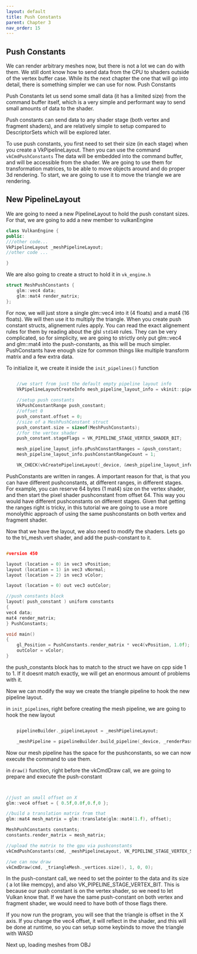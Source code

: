```yaml
---
layout: default
title: Push Constants
parent: Chapter 3
nav_order: 15
---
```



## Push Constants
We can render arbitrary meshes now, but there is not a lot we can do with them. We still dont know how to send data from the CPU to shaders outside of the vertex buffer case.
While its the next chapter the one that will go into detail, there is something simpler we can use for now. Push Constants

Push Constants let us send some small data (it has a limited size) from the command buffer itself, which is a very simple and performant way to send small amounts of data to the shader.

Push constants can send data to any shader stage (both vertex and fragment shaders), and are relatively simple to setup compared to DescriptorSets which will be explored later.

To use push constants, you first need to set their size (in each stage) when you create a VkPipelineLayout. Then you can use the command `vkCmdPushConstants` The data will be embedded into the command buffer, and will be accessible from the shader.
We are going to use them for transformation matrices, to be able to move objects around and do proper 3d rendering. To start, we are going to use it to move the triangle we are rendering.

## New PipelineLayout
We are going to need a new PipelineLayout to hold the push constant sizes. For that, we are going to add a new member to vulkanEngine
```cpp
class VulkanEngine {
public:
///other code...
VkPipelineLayout _meshPipelineLayout;
//other code ...

}
```

We are also going to create a struct to hold it in `vk_engine.h`

```cpp
struct MeshPushConstants {
    glm::vec4 data;
    glm::mat4 render_matrix;
};
```

For now, we will just store a single glm::vec4 into it (4 floats) and a mat4 (16 floats). We will then use it to multiply the triangle.
When you create push constant structs, alignement rules apply. You can read the exact alignement rules for them by reading about the glsl `std140` rules. They can be very complicated, so for simplicity, we are going to strictly only put glm::vec4 and glm::mat4 into the push-constants, as this will be much simpler. PushConstants have enough size for common things like multiple transform matrix and a few extra data.


To initialize it, we create it inside the `init_pipelines()` function

```cpp

    //we start from just the default empty pipeline layout info
    VkPipelineLayoutCreateInfo mesh_pipeline_layout_info = vkinit::pipeline_layout_create_info();
    
	//setup push constants
    VkPushConstantRange push_constant;
    //offset 0
    push_constant.offset = 0;
    //size of a MeshPushConstant struct
    push_constant.size = sizeof(MeshPushConstants);
    //for the vertex shader
    push_constant.stageFlags = VK_PIPELINE_STAGE_VERTEX_SHADER_BIT;

	mesh_pipeline_layout_info.pPushConstantRanges = &push_constant;
	mesh_pipeline_layout_info.pushConstantRangeCount = 1;

    VK_CHECK(vkCreatePipelineLayout(_device, &mesh_pipeline_layout_info, nullptr, &_meshPipelineLayout));

```

PushConstants are written in ranges. A important reason for that, is that you can have different pushconstants, at different ranges, in different stages.
For example, you can reserve 64 bytes (1 mat4) size on the vertex shader, and then start the pixel shader pushconstant from offset 64. This way you would have different pushconstants on different stages.
Given that getting the ranges right is tricky, in this tutorial we are going to use a more monolythic approach of using the same pushconstants on both vertex and fragment shader. 

Now that we have the layout, we also need to modify the shaders. Lets go to the tri_mesh.vert shader, and add the push-constant to it.

```cpp

#version 450

layout (location = 0) in vec3 vPosition;
layout (location = 1) in vec3 vNormal;
layout (location = 2) in vec3 vColor;

layout (location = 0) out vec3 outColor;

//push constants block
layout( push_constant ) uniform constants
{
vec4 data;
mat4 render_matrix;
} PushConstants;

void main() 
{	
	gl_Position = PushConstants.render_matrix * vec4(vPosition, 1.0f);
	outColor = vColor;
}
```

the push_constants block has to match to the struct we have on cpp side 1 to 1. If it doesnt match exactly, we will get an enormous amount of problems with it.

Now we can modify the way we create the triangle pipeline to hook the new pipeline layout.


in `init_pipelines`, right before creating the mesh pipeline, we are going to hook the new layout


```cpp

    pipelineBuilder._pipelineLayout = _meshPipelineLayout;

    _meshPipeline = pipelineBuilder.build_pipeline(_device, _renderPass);
```

Now our mesh pipeline has the space for the pushconstants, so we can now execute the command to use them.

in `draw()` function, right before the vkCmdDraw call, we are going to prepare and execute the push-constant

```cpp


//just an small offset on X
glm::vec4 offset = { 0.5f,0.0f,0.f,0 };

//build a translation matrix from that
glm::mat4 mesh_matrix = glm::translate(glm::mat4(1.f), offset);

MeshPushConstants constants;
constants.render_matrix = mesh_matrix;

//upload the matrix to the gpu via pushconstants
vkCmdPushConstants(cmd, _meshPipelineLayout, VK_PIPELINE_STAGE_VERTEX_SHADER_BIT, 0, sizeof(MeshPushConstants), &constants);

//we can now draw
vkCmdDraw(cmd, _triangleMesh._vertices.size(), 1, 0, 0);

```

In the push-constant call, we need to set the pointer to the data and its size ( a lot like memcpy), and also VK_PIPELINE_STAGE_VERTEX_BIT. This is because our push constant is on the vertex shader, so we need to let Vulkan know that. If we have the same push-constant on both vertex and fragment shader, we would need to have both of those flags there.

If you now run the program, you will see that the triangle is offset in the X axis. If you change the vec4 offset, it will reflect in the shader, and this will be done at runtime, so you can setup some keybinds to move the triangle with WASD



Next up, loading meshes from OBJ


